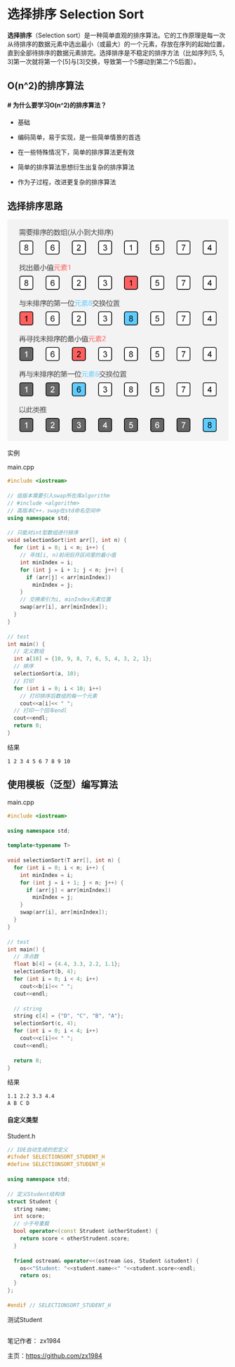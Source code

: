 # 选择排序 Selection Sort

**选择排序**（Selection sort）是一种简单直观的排序算法。它的工作原理是每一次从待排序的数据元素中选出最小（或最大）的一个元素，存放在序列的起始位置，直到全部待排序的数据元素排完。选择排序是不稳定的排序方法（比如序列[5, 5, 3]第一次就将第一个[5]与[3]交换，导致第一个5挪动到第二个5后面）。

## O(n^2)的排序算法

#### # 为什么要学习O(n^2)的排序算法？

* 基础

* 编码简单，易于实现，是一些简单情景的首选

* 在一些特殊情况下，简单的排序算法更有效

* 简单的排序算法思想衍生出复杂的排序算法

* 作为子过程，改进更复杂的排序算法

## 选择排序思路

![选择排序 Selection Sort](img/003/selection-sort.png)

实例

main.cpp

```c++
#include <iostream>

// 低版本需要引入swap所在库algorithm
// #include <algorithm>
// 高版本C++，swap在std命名空间中
using namespace std;

// 只能对int型数组进行排序
void selectionSort(int arr[], int n) {
  for (int i = 0; i < n; i++) {
    // 寻找[i, n)前闭后开区间里的最小值
    int minIndex = i;
    for (int j = i + 1; j < n; j++) {
      if (arr[j] < arr[minIndex])
        minIndex = j;
    }
    // 交换索引为i, minIndex元素位置
    swap(arr[i], arr[minIndex]);
  }
}

// test
int main() {
  // 定义数组
  int a[10] = {10, 9, 8, 7, 6, 5, 4, 3, 2, 1};
  // 排序
  selectionSort(a, 10);
  // 打印
  for (int i = 0; i < 10; i++)
    // 打印排序后数组的每一个元素
    cout<<a[i]<< " ";
  // 打印一个回车endl
  cout<<endl;
  return 0;
}
```

结果

```
1 2 3 4 5 6 7 8 9 10
```

## 使用模板（泛型）编写算法

main.cpp

```c++
#include <iostream>

using namespace std;

template<typename T>

void selectionSort(T arr[], int n) {
  for (int i = 0; i < n; i++) {
    int minIndex = i;
    for (int j = i + 1; j < n; j++) {
      if (arr[j] < arr[minIndex])
        minIndex = j;
    }
    swap(arr[i], arr[minIndex]);
  }
}

// test
int main() {
  // 浮点数
  float b[4] = {4.4, 3.3, 2.2, 1.1};
  selectionSort(b, 4);
  for (int i = 0; i < 4; i++)
    cout<<b[i]<< " ";
  cout<<endl;

  // string
  string c[4] = {"D", "C", "B", "A"};
  selectionSort(c, 4);
  for (int i = 0; i < 4; i++)
    cout<<c[i]<< " ";
  cout<<endl;

  return 0;
}
```
结果
```
1.1 2.2 3.3 4.4
A B C D
```

#### 自定义类型

Student.h

```c++
// IDE自动生成的宏定义
#ifndef SELECTIONSORT_STUDENT_H
#define SELECTIONSORT_STUDENT_H

using namespace std;

// 定义Student结构体
struct Student {
  string name;
  int score;
  // 小于号重载
  bool operator<(const Strudent &otherStudent) {
    return score < otherStrudent.score;
  }

  friend ostream& operator<<(ostream &os, Student &student) {
    os<<"Student: "<<student.name<<" "<<student.score<<endl;
    return os;
  }
};

#endif // SELECTIONSORT_STUDENT_H
```

测试Student

```c++

```

笔记作者： zx1984

主页：https://github.com/zx1984
